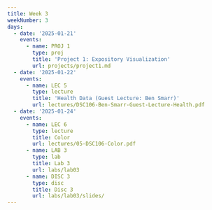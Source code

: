 ```yaml
---
title: Week 3
weekNumber: 3
days:
  - date: '2025-01-21'
    events:
      - name: PROJ 1
        type: proj
        title: 'Project 1: Expository Visualization'
        url: projects/project1.md
  - date: '2025-01-22'
    events:
      - name: LEC 5
        type: lecture
        title: 'Health Data (Guest Lecture: Ben Smarr)'
        url: lectures/DSC106-Ben-Smarr-Guest-Lecture-Health.pdf
  - date: '2025-01-24'
    events:
      - name: LEC 6
        type: lecture
        title: Color
        url: lectures/05-DSC106-Color.pdf
      - name: LAB 3
        type: lab
        title: Lab 3
        url: labs/lab03
      - name: DISC 3
        type: disc
        title: Disc 3
        url: labs/lab03/slides/
---
```

